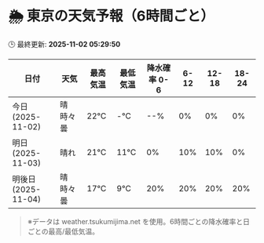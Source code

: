 # 🌦️ 東京の天気予報（6時間ごと）

🕒 最終更新: **2025-11-02 05:29:50**

| 日付 | 天気 | 最高気温 | 最低気温 | 降水確率 0-6 | 6-12 | 12-18 | 18-24 |
|------|------|----------|----------|------------|------|------|------|
| 今日 (2025-11-02) | 晴時々曇 | 22℃ | -℃ | --% | 0% | 0% | 0% |
| 明日 (2025-11-03) | 晴れ | 21℃ | 11℃ | 0% | 10% | 10% | 0% |
| 明後日 (2025-11-04) | 晴時々曇 | 17℃ | 9℃ | 20% | 20% | 20% | 20% |

> ※データは weather.tsukumijima.net を使用。6時間ごとの降水確率と日ごとの最高/最低気温。